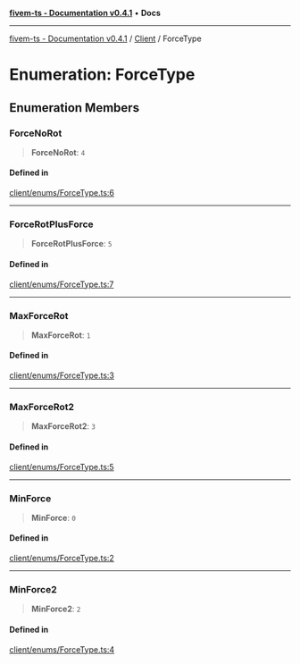 [**fivem-ts - Documentation v0.4.1**](../../../README.md) • **Docs**

***

[fivem-ts - Documentation v0.4.1](../../../README.md) / [Client](../README.md) / ForceType

# Enumeration: ForceType

## Enumeration Members

### ForceNoRot

> **ForceNoRot**: `4`

#### Defined in

[client/enums/ForceType.ts:6](https://github.com/Purpose-Dev/fivem-ts/blob/af9f57481b70813a163451854c2103aaaed13195/src/client/enums/ForceType.ts#L6)

***

### ForceRotPlusForce

> **ForceRotPlusForce**: `5`

#### Defined in

[client/enums/ForceType.ts:7](https://github.com/Purpose-Dev/fivem-ts/blob/af9f57481b70813a163451854c2103aaaed13195/src/client/enums/ForceType.ts#L7)

***

### MaxForceRot

> **MaxForceRot**: `1`

#### Defined in

[client/enums/ForceType.ts:3](https://github.com/Purpose-Dev/fivem-ts/blob/af9f57481b70813a163451854c2103aaaed13195/src/client/enums/ForceType.ts#L3)

***

### MaxForceRot2

> **MaxForceRot2**: `3`

#### Defined in

[client/enums/ForceType.ts:5](https://github.com/Purpose-Dev/fivem-ts/blob/af9f57481b70813a163451854c2103aaaed13195/src/client/enums/ForceType.ts#L5)

***

### MinForce

> **MinForce**: `0`

#### Defined in

[client/enums/ForceType.ts:2](https://github.com/Purpose-Dev/fivem-ts/blob/af9f57481b70813a163451854c2103aaaed13195/src/client/enums/ForceType.ts#L2)

***

### MinForce2

> **MinForce2**: `2`

#### Defined in

[client/enums/ForceType.ts:4](https://github.com/Purpose-Dev/fivem-ts/blob/af9f57481b70813a163451854c2103aaaed13195/src/client/enums/ForceType.ts#L4)
